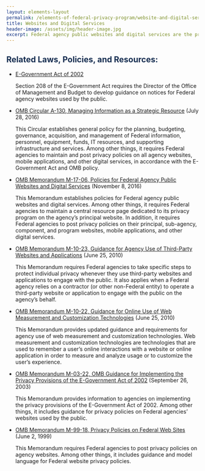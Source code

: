 ```yaml
---
layout: elements-layout
permalink: /elements-of-federal-privacy-program/website-and-digital-services/
title: Websites and Digital Services
header-image: /assets/img/header-image.jpg
excerpt: Federal agency public websites and digital services are the primary means by which the public receives information from and interacts with the Federal Government. These websites and services help the public apply for benefits, search for jobs, comply with Federal rules, obtain authoritative information, and much more. Federal websites and digital services should always meet and maintain high standards of effectiveness and usability and provide quality information that is readily accessible to all.
---
```

<h2 class="font-sans-lg text-gray-70" style="color:#162E51">Related Laws, Policies, and Resources:</h2>

* [E-Government Act of 2002](https://www.congress.gov/107/plaws/publ347/PLAW-107publ347.pdf)

    Section 208 of the E-Government Act requires the Director of the Office of Management and Budget to develop guidance on notices for Federal agency websites used by the public.
* [OMB Circular A-130, Managing Information as a Strategic Resource](https://www.whitehouse.gov/sites/whitehouse.gov/files/omb/circulars/A130/a130revised.pdf) (July 28, 2016)

    This Circular establishes general policy for the planning, budgeting, governance, acquisition, and management of Federal information, personnel, equipment, funds, IT resources, and supporting infrastructure and services. Among other things, it requires Federal agencies to maintain and post privacy policies on all agency websites, mobile applications, and other digital services, in accordance with the E-Government Act and OMB policy.
* [OMB Memorandum M-17-06, Policies for Federal Agency Public Websites and Digital Services](https://www.whitehouse.gov/sites/whitehouse.gov/files/omb/memoranda/2017/m-17-06.pdf) (November 8, 2016)

    This Memorandum establishes policies for Federal agency public websites and digital services. Among other things, it requires Federal agencies to maintain a central resource page dedicated to its privacy program on the agency’s principal website. In addition, it requires Federal agencies to post privacy policies on their principal, sub-agency, component, and program websites, mobile applications, and other digital services.
* [OMB Memorandum M-10-23, Guidance for Agency Use of Third-Party Websites and Applications](https://www.whitehouse.gov/sites/whitehouse.gov/files/omb/memoranda/2010/m10-23.pdf) (June 25, 2010)

    This Memorandum requires Federal agencies to take specific steps to protect individual privacy whenever they use third-party websites and applications to engage with the public. It also applies when a Federal agency relies on a contractor (or other non-Federal entity) to operate a third-party website or application to engage with the public on the agency’s behalf.
* [OMB Memorandum M-10-22, Guidance for Online Use of Web Measurement and Customization Technologies](https://www.whitehouse.gov/sites/whitehouse.gov/files/omb/memoranda/2010/m10-22.pdf) (June 25, 2010)

    This Memorandum provides updated guidance and requirements for agency use of web measurement and customization technologies. Web measurement and customization technologies are technologies that are used to remember a user’s online interactions with a website or online application in order to measure and analyze usage or to customize the user’s experience.
* [OMB Memorandum M-03-22, OMB Guidance for Implementing the Privacy Provisions of the E-Government Act of 2002](https://www.whitehouse.gov/sites/whitehouse.gov/files/omb/memoranda/2003/m03_22.pdf) (September 26, 2003)

    This Memorandum provides information to agencies on implementing the privacy provisions of the E-Government Act of 2002. Among other things, it includes guidance for privacy policies on Federal agencies’ websites used by the public.
* [OMB Memorandum M-99-18, Privacy Policies on Federal Web Sites](https://www.whitehouse.gov/sites/whitehouse.gov/files/omb/assets/OMB/inforeg/computer_amendments1991.pdf) (June 2, 1999)

    This Memorandum requires Federal agencies to post privacy policies on agency websites. Among other things, it includes guidance and model language for Federal website privacy policies.
